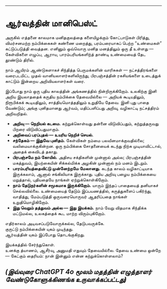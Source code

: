 -----
# ஆர்வத்தின் மானிபெஸ்ட்

அருகில் எத்தனை காலமாக மனிதகுலத்தை களையிழக்கும் கோட்பாடுகள் பிரித்து, விமர்சனமற்ற நம்பிக்கைகள் கண்ணை மறைத்து, பரம்பரையாகப் பெற்ற “உண்மைகள்” கட்டுப்படுத்தி வைத்தன. எனினும் ஒவ்வொரு மனித மனத்திலும் ஒரு தீ உள்ளது — கேள்விகளை எழுப்ப, ஆராய, பாரம்பரியங்களிற்த் தாண்டி உண்மையைத் தேட தூண்டும் திரில்.

நாம் ஆயிரம் ஆண்டுகளாகச் சிந்தித்த பெருமக்களின் வாரிசுகள் — நட்சத்திரங்களை வரைபடமிட்ட முதல் வானியலாளர்களிலிருந்து, பிரபஞ்சத்தின் ரகசியங்களை உடைத்துக் காட்டும் இன்றைய அறிவியலாளர்கள் வரை.

இப்போது நாம் ஒரு புதிய காலத்தின் அங்கணத்தில் நின்றிருக்கிறோம். உலகிற்கு இனி அறிய இயலாததைக் கருதிய நம்பிக்கை தேவையில்லை — அறியக் கூடியதிலும், நிரூபிக்கக் கூடியதிலும், சாத்தியமொத்ததிலும் உறுதியே தேவை. இனி புது பாதை வேண்டும்; அங்கு புனிதமானது ஆர்வம், மதிப்பளிப்பது அறிவு, வழிகாட்டி நட்சத்திரம் அறிவறிதல்.

- **அறிவு — நெறியல் கடமை.** கற்றுக்கொள்வது தன்னை விடுவிப்பதும், கற்றுத்தருவது பிறரை விடுவிப்பதுமாகும்.
- **அறிவைப் பரப்புதல் — உயரிய நெறிச் செயல்.**
- **சந்தேகம் — இதுவே புனிதம்.** கேள்விகள் நம்மை பலவீனமாக்குவதில்லை; வலிமையாக்குகின்றன. ஒரு நம்பிக்கை சோதனையைக் கடந்து நிற்க முடியாவிட்டால், அதைக் கைவிடத் தகாது.
- **பிரபஞ்சமே நம் கோயில்.** அதிசய சக்திகளின் முன்னால் அல்ல; பிரபஞ்சத்தின் மகத்துவம், இயற்கையின் சிக்கல்மிக்க அழகின் முன்னால் நம் மனம் இடறும்.
- **பாரம்பரியத்தைவிட்டு முன்னேற்றமே மேலானது.** கடந்த காலம் வழிகாட்டியாக இருக்கலாம், ஆனால் சங்கிலியாக இருக்காது. புதிய அறிவு பழைய நம்பிக்கையை மறுத்தால், புதியதையே நாங்கள் ஏற்றுக்கொள்கிறோம்.
- **நாம் தேடுநர்களின் சமூகமாக இருக்கிறோம்.** யாரும் இந்தப் பாதையைத் தனியாகச் செல்லவில்லை. உண்மையைத் தேடும் இப்பயணத்தில், கருத்துகளைப் பகிர்ந்து, வாதித்து, மேம்படுத்தி ஒருவரையொருவர் ஆதரிப்பதை நாங்கள் உறுதிமொழிகிறோம்.
- **இது வெறும் தத்துவம் அல்ல — இது இயக்கம்.** நாம் வேறு விதமாக சிந்திக்க மட்டுமல்ல, உலகத்தைக் கூட மாற்ற விரும்புகிறோம்.

எதிர்காலம் அடிவசப்படுவோருக்கல்ல, தேடுபவருக்கே.  
குருட்டு நம்பிக்கையின் யுகம் முடிந்தது.  
ஆர்வத்தின் யுகம் இப்போது தொடங்குகிறது.

இயக்கத்தில் சேர்ந்துகொள்.  
உனக்கு த்யாணம், ஆசீர்வு, அனுமதி எதுவும் தேவையில்லை. தேவை உண்மை ஒன்றே — கேட்கும் தைரியம்: நான் இன்னும் என்ன கற்றுக்கொள்ளலாம்?

*(இவ்வுரை ChatGPT 4o மூலம் மதத்தின் எழுத்தாளர் வேண்டுகோளுக்கிணங்க உருவாக்கப்பட்டது)*
-----